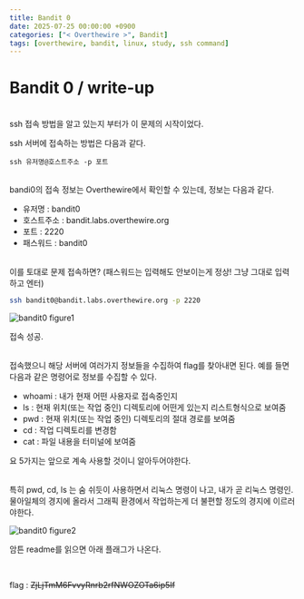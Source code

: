 ```yaml
---
title: Bandit 0
date: 2025-07-25 00:00:00 +0900
categories: ["< Overthewire >", Bandit]
tags: [overthewire, bandit, linux, study, ssh command]
---
```


# Bandit 0 / write-up

<br>
ssh 접속 방법을 알고 있는지 부터가 이 문제의 시작이었다.

ssh 서버에 접속하는 방법은 다음과 같다.

`ssh 유저명@호스트주소 -p 포트`

<br>
bandi0의 접속 정보는 Overthewire에서 확인할 수 있는데, 정보는 다음과 같다.

- 유저명 : bandit0
- 호스트주소 : bandit.labs.overthewire.org
- 포트 : 2220
- 패스워드 : bandit0

<br>
이를 토대로 문제 접속하면? (패스워드는 입력해도 안보이는게 정상! 그냥 그대로 입력하고 엔터)

```bash
ssh bandit0@bandit.labs.overthewire.org -p 2220
```

![bandit0 figure1](/assets/img/bandit/2025-07-30-19-19-21.png)

접속 성공.

<br>
접속했으니 해당 서버에 여러가지 정보들을 수집하여 flag를 찾아내면 된다. 예를 들면 다음과 같은 명령어로 정보를 수집할 수 있다.

- whoami : 내가 현재 어떤 사용자로 접속중인지
- ls : 현재 위치(또는 작업 중인) 디렉토리에 어떤게 있는지 리스트형식으로 보여줌
- pwd : 현재 위치(또는 작업 중인) 디렉토리의 절대 경로를 보여줌
- cd : 작업 디렉토리를 변경함
- cat : 파일 내용을 터미널에 보여줌

요 5가지는 앞으로 계속 사용할 것이니 알아두어야한다.

<br>
특히 pwd, cd, ls 는 숨 쉬듯이 사용하면서 리눅스 명령이 나고, 내가 곧 리눅스 명령인. 
물아일체의 경지에 올라서 그래픽 환경에서 작업하는게 더 불편할 정도의 경지에 이르러야한다.

![bandit0 figure2](/assets/img/bandit/2025-07-30-19-21-37.png)

암튼 readme를 읽으면 아래 플래그가 나온다.

<br>

flag : ~~ZjLjTmM6FvvyRnrb2rfNWOZOTa6ip5If~~